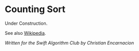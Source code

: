 # Counting Sort

Under Construction.

See also [Wikipedia](https://en.wikipedia.org/wiki/Counting_Sort).

*Written for the Swift Algorithm Club by Christian Encarnacion*
